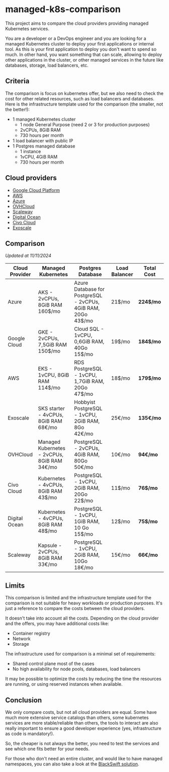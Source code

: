 # managed-k8s-comparison

This project aims to compare the cloud providers providing managed Kubernetes services. 

You are a developer or a DevOps engineer and you are looking for a managed Kubernetes cluster to deploy 
your first applications or internal tool. As this is your first application to deploy you don't want to spend so much. 
In other hand, you want something that can scale, allowing to deploy other applications in the cluster, or other 
managed services in the future like databases, storage, load balancers, etc.

## Criteria

The comparison is focus on kubernetes offer, but we also need to check the cost for other related resources, such as 
load balancers and databases. Here is the infrastructure template used for the comparison (the smaller, not the better!):
- 1 managed Kubernetes cluster
  - 1 node General Purpose (need 2 or 3 for production purposes)
  - 2vCPUs, 8GiB RAM
  - 730 hours per month
- 1 load balancer with public IP
- 1 Postgres managed database
  - 1 instance
  - 1vCPU, 4GiB RAM
  - 730 hours per month

## Cloud providers

- [Google Cloud Platform](https://cloud.google.com/)
- [AWS](https://aws.amazon.com/)
- [Azure](https://azure.microsoft.com/)
- [OVHCloud](https://www.ovhcloud.com/fr/)
- [Scaleway](https://www.scaleway.com/)
- [Digital Ocean](https://www.digitalocean.com/)
- [Civo Cloud](https://www.civo.com/)
- [Exoscale](https://www.exoscale.com/)

## Comparison

<em>Updated at 11/11/2024</em>

| Cloud Provider | Managed Kubernetes                               | Postgres Database                                                  | Load Balancer | Total Cost       |
|----------------|--------------------------------------------------|--------------------------------------------------------------------|---------------|------------------|
| Azure          | AKS - 2vCPUs, 8GiB RAM<br/>160$/mo               | Azure Database for PostgreSQL - 2vCPUs, 4GiB RAM, 20Go <br/>43$/mo | 21$/mo        | <b>224$/mo</b>   |
| Google Cloud   | GKE - 2vCPUs, 7,5GiB RAM<br/>150$/mo             | Cloud SQL - 1vCPU, 0,6GiB RAM, 40Go <br/>15$/mo                    | 19$/mo        | <b>184$/mo</b>   |
| AWS            | EKS - 1vCPU, 8GiB RAM<br/>114$/mo                | RDS PostgreSQL - 1vCPU, 1,7GiB RAM, 20Go <br/>47$/mo               | 18$/mo        | <b>179$/mo</b>   |
| Exoscale       | SKS starter - 4vCPUs, 8GiB RAM<br/>68€/mo        | Hobbyist PostgreSQL - 1vCPU, 2GiB RAM, 8Go <br/>42€/mo             | 25€/mo        | <b>135€/mo</b>   |
| OVHCloud       | Managed Kubernetes - 2vCPUs, 8GiB RAM<br/>34€/mo | PostgreSQL - 2vCPUs, 4GiB RAM, 80Go <br/>50€/mo                    | 10€/mo        | <b>94€/mo</b>    |
| Civo Cloud     | Kubernetes - 4vCPUs, 8GiB RAM<br/>43$/mo         | PostgreSQL - 1vCPU, 2GiB RAM, 20Go <br/>22$/mo                     | 11$/mo        | <b>76$/mo</b>    |
| Digital Ocean  | Kubernetes - 4vCPUs, 8GiB RAM<br/>48$/mo         | PostgreSQL - 1vCPU, 1GiB RAM, 10 Go <br/>15$/mo                    | 12$/mo        | <b>75$/mo</b>    |
| Scaleway       | Kapsule - 2vCPUs, 8GiB RAM<br/>33€/mo            | PostgreSQL - 1vCPU, 2GiB RAM, 10Go <br/>18€/mo                     | 15€/mo        | <b>66€/mo</b>    |

## Limits

This comparison is limited and the infrastructure template used for the comparison is not suitable for heavy workloads 
or production purposes. It's just a reference to compare the costs between the cloud providers.

It doesn't take into account all the costs. Depending on the cloud provider and the offers, you may have additional 
costs like:
- Container registry
- Network 
- Storage

The infrastructure used for comparison is a minimal set of requirements: 
- Shared control plane most of the cases
- No high availability for node pools, databases, load balancers

It may be possible to optimize the costs by reducing the time the resources are running, or using reserved instances 
when available.

## Conclusion

We only compare costs, but not all cloud providers are equal. Some have much more extensive service catalogs than others,
some kubernetes services are more stable/reliable than others, the tools to interact are also really important to 
ensure a good developer experience (yes, infrastructure as code is mandatory!). 

So, the cheaper is not always the better, you need to test the services and see which one fits better for your needs.

For those who don't need an entire cluster, and would like to have managed namespaces, you can also take a look at the 
[BlackSwift solution](https://www.blackswift.fr/kontainers/).
